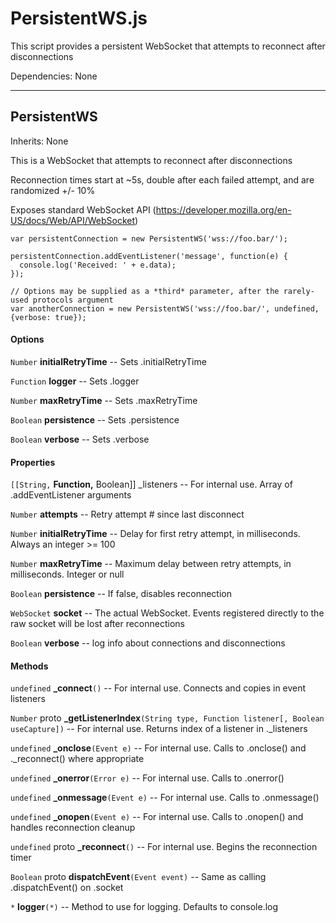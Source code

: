 # PersistentWS.js

This script provides a persistent WebSocket that attempts to reconnect after disconnections

Dependencies: None

---

## PersistentWS

Inherits: None

This is a WebSocket that attempts to reconnect after disconnections

Reconnection times start at ~5s, double after each failed attempt, and are randomized +/- 10%

Exposes standard WebSocket API (https://developer.mozilla.org/en-US/docs/Web/API/WebSocket)

```
var persistentConnection = new PersistentWS('wss://foo.bar/');

persistentConnection.addEventListener('message', function(e) {
  console.log('Received: ' + e.data);
});

// Options may be supplied as a *third* parameter, after the rarely-used protocols argument
var anotherConnection = new PersistentWS('wss://foo.bar/', undefined, {verbose: true});
```

#### Options

`Number` **initialRetryTime** -- Sets .initialRetryTime

`Function` **logger** -- Sets .logger

`Number` **maxRetryTime** -- Sets .maxRetryTime

`Boolean` **persistence** -- Sets .persistence

`Boolean` **verbose** -- Sets .verbose

#### Properties

`[[String,` **Function,** Boolean]] _listeners -- For internal use. Array of .addEventListener arguments

`Number` **attempts** -- Retry attempt # since last disconnect

`Number` **initialRetryTime** -- Delay for first retry attempt, in milliseconds. Always an integer >= 100

`Number` **maxRetryTime** -- Maximum delay between retry attempts, in milliseconds. Integer or null

`Boolean` **persistence** -- If false, disables reconnection

`WebSocket` **socket** -- The actual WebSocket. Events registered directly to the raw socket will be lost after reconnections

`Boolean` **verbose** -- log info about connections and disconnections

#### Methods

`undefined` **_connect**`()` -- For internal use. Connects and copies in event listeners

`Number` proto **_getListenerIndex**`(String type, Function listener[, Boolean useCapture])` -- For internal use. Returns index of a listener in ._listeners

`undefined` **_onclose**`(Event e)` -- For internal use. Calls to .onclose() and ._reconnect() where appropriate

`undefined` **_onerror**`(Error e)` -- For internal use. Calls to .onerror()

`undefined` **_onmessage**`(Event e)` -- For internal use. Calls to .onmessage()

`undefined` **_onopen**`(Event e)` -- For internal use. Calls to .onopen() and handles reconnection cleanup

`undefined` proto **_reconnect**`()` -- For internal use. Begins the reconnection timer

`Boolean` proto **dispatchEvent**`(Event event)` -- Same as calling .dispatchEvent() on .socket

`*` **logger**`(*)` -- Method to use for logging. Defaults to console.log

